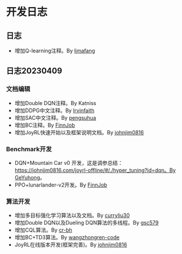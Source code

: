 # 开发日志

## 日志

* 增加Q-learning注释。By [limafang](https://github.com/limafang)
## 日志20230409

### 文档编辑

* 增加Double DQN注释。By Katniss
* 增加DDPG中文注释。By [Irvinfaith](https://github.com/Irvinfaith)
* 增加SAC中文注释。By [pengsuhua](https://github.com/pengsuhua)
* 增加BC注释。By [FinnJob](https://github.com/FinnJob)
* 增加JoyRL快速开始以及框架说明文档。By [johnjim0816](https://github.com/johnjim0816)
### Benchmark开发

* DQN+Mountain Car v0 开发，这是调参总结：https://johnjim0816.com/joyrl-offline/#/./hyper_tuning?id=dqn。By [GeYuhong](https://github.com/GeYuhong)。
* PPO+lunarlander-v2开发。By [FinnJob](https://github.com/FinnJob)


### 算法开发

* 增加多目标强化学习算法以及文档。By [curryliu30](https://github.com/curryliu30)
* 增加Double DQN以及Dueling DQN算法的多线程。By [gsc579](https://github.com/gsc579)
* 增加CQL算法。By [cr-bh](https://github.com/cr-bh)
* 增加BC+TD3算法。By [wangzhongren-code](https://github.com/wangzhongren-code)
* JoyRL在线版本开发(框架完善)。By [johnjim0816](https://github.com/johnjim0816)